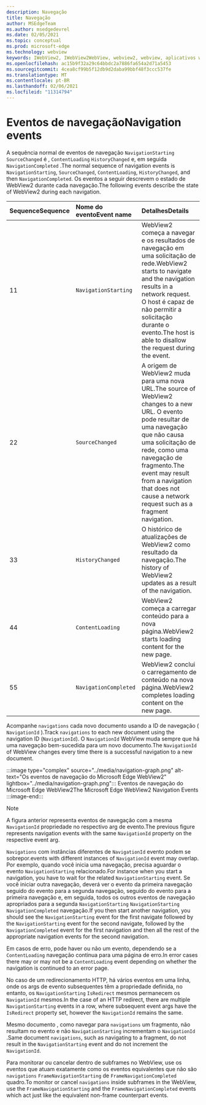 ```yaml
---
description: Navegação
title: Navegação
author: MSEdgeTeam
ms.author: msedgedevrel
ms.date: 02/05/2021
ms.topic: conceptual
ms.prod: microsoft-edge
ms.technology: webview
keywords: IWebView2, IWebView2WebView, webview2, webview, aplicativos wpf, wpf, edge, ICoreWebView2, ICoreWebView2Host, controle de navegador, html de borda
ms.openlocfilehash: ac15b9f32a29c64bbdc2a7886fa654a2d71a5453
ms.sourcegitcommit: 4cea8cf99b5f12db9d2daba99bbf48f3ccc537fe
ms.translationtype: MT
ms.contentlocale: pt-BR
ms.lasthandoff: 02/06/2021
ms.locfileid: "11314794"
---
```

# <span data-ttu-id="8ee32-104">Eventos de navegação</span><span class="sxs-lookup"><span data-stu-id="8ee32-104">Navigation events</span></span>  

<span data-ttu-id="8ee32-105">A sequência normal de eventos de navegação `NavigationStarting` `SourceChanged` é , `ContentLoading` `HistoryChanged` e, em seguida `NavigationCompleted` .</span><span class="sxs-lookup"><span data-stu-id="8ee32-105">The normal sequence of navigation events is `NavigationStarting`, `SourceChanged`, `ContentLoading`, `HistoryChanged`, and then `NavigationCompleted`.</span></span>  <span data-ttu-id="8ee32-106">Os eventos a seguir descrevem o estado de WebView2 durante cada navegação.</span><span class="sxs-lookup"><span data-stu-id="8ee32-106">The following events describe the state of WebView2 during each navigation.</span></span>  

| <span data-ttu-id="8ee32-107">Sequence</span><span class="sxs-lookup"><span data-stu-id="8ee32-107">Sequence</span></span> | <span data-ttu-id="8ee32-108">Nome do evento</span><span class="sxs-lookup"><span data-stu-id="8ee32-108">Event name</span></span> | <span data-ttu-id="8ee32-109">Detalhes</span><span class="sxs-lookup"><span data-stu-id="8ee32-109">Details</span></span> |  
|:--- |:--- |:--- |  
| <span data-ttu-id="8ee32-110">1</span><span class="sxs-lookup"><span data-stu-id="8ee32-110">1</span></span> | `NavigationStarting`  |  <span data-ttu-id="8ee32-111">WebView2 começa a navegar e os resultados de navegação em uma solicitação de rede.</span><span class="sxs-lookup"><span data-stu-id="8ee32-111">WebView2 starts to navigate and the navigation results in a network request.</span></span>  <span data-ttu-id="8ee32-112">O host é capaz de não permitir a solicitação durante o evento.</span><span class="sxs-lookup"><span data-stu-id="8ee32-112">The host is able to disallow the request during the event.</span></span>  |  
| <span data-ttu-id="8ee32-113">2</span><span class="sxs-lookup"><span data-stu-id="8ee32-113">2</span></span> | `SourceChanged`  |  <span data-ttu-id="8ee32-114">A origem de WebView2 muda para uma nova URL.</span><span class="sxs-lookup"><span data-stu-id="8ee32-114">The source of WebView2 changes to a new URL.</span></span>  <span data-ttu-id="8ee32-115">O evento pode resultar de uma navegação que não causa uma solicitação de rede, como uma navegação de fragmento.</span><span class="sxs-lookup"><span data-stu-id="8ee32-115">The event may result from a navigation that does not cause a network request such as a fragment navigation.</span></span>  |  
| <span data-ttu-id="8ee32-116">3</span><span class="sxs-lookup"><span data-stu-id="8ee32-116">3</span></span> | `HistoryChanged`  |  <span data-ttu-id="8ee32-117">O histórico de atualizações de WebView2 como resultado da navegação.</span><span class="sxs-lookup"><span data-stu-id="8ee32-117">The history of WebView2 updates as a result of the navigation.</span></span>  |  
| <span data-ttu-id="8ee32-118">4</span><span class="sxs-lookup"><span data-stu-id="8ee32-118">4</span></span> | `ContentLoading`  |  <span data-ttu-id="8ee32-119">WebView2 começa a carregar conteúdo para a nova página.</span><span class="sxs-lookup"><span data-stu-id="8ee32-119">WebView2 starts loading content for the new page.</span></span>  |  
| <span data-ttu-id="8ee32-120">5</span><span class="sxs-lookup"><span data-stu-id="8ee32-120">5</span></span> | `NavigationCompleted`  |  <span data-ttu-id="8ee32-121">WebView2 conclui o carregamento de conteúdo na nova página.</span><span class="sxs-lookup"><span data-stu-id="8ee32-121">WebView2 completes loading content on the new page.</span></span>  |  

<span data-ttu-id="8ee32-122">Acompanhe `navigations` cada novo documento usando a ID de navegação \( `NavigationId` \).</span><span class="sxs-lookup"><span data-stu-id="8ee32-122">Track `navigations` to each new document using the navigation ID \(`NavigationId`\).</span></span>  <span data-ttu-id="8ee32-123">O `NavigationId` WebView muda sempre que há uma navegação bem-sucedida para um novo documento.</span><span class="sxs-lookup"><span data-stu-id="8ee32-123">The `NavigationId` of WebView changes every time there is a successful navigation to a new document.</span></span>

:::image type="complex" source="../media/navigation-graph.png" alt-text="Os eventos de navegação do Microsoft Edge WebView2" lightbox="../media/navigation-graph.png":::
   <span data-ttu-id="8ee32-125">Eventos de navegação do Microsoft Edge WebView2</span><span class="sxs-lookup"><span data-stu-id="8ee32-125">The Microsoft Edge WebView2 Navigation Events</span></span>  
:::image-end:::  

> [!NOTE]
> <span data-ttu-id="8ee32-126">A figura anterior representa eventos de navegação com a mesma `NavigationId` propriedade no respectivo arg de evento.</span><span class="sxs-lookup"><span data-stu-id="8ee32-126">The previous figure represents navigation events with the same `NavigationId` property on the respective event arg.</span></span>  

 `Navigations` <span data-ttu-id="8ee32-127">com instâncias diferentes de `NavigationId` evento podem se sobrepor.</span><span class="sxs-lookup"><span data-stu-id="8ee32-127">events with different instances of `NavigationId` event may overlap.</span></span>  <span data-ttu-id="8ee32-128">Por exemplo, quando você inicia uma navegação, precisa aguardar o evento `NavigationStarting` relacionado.</span><span class="sxs-lookup"><span data-stu-id="8ee32-128">For instance when you start a navigation, you have to wait for the related `NavigationStarting` event.</span></span>  <span data-ttu-id="8ee32-129">Se você iniciar outra navegação, deverá ver o evento da primeira navegação seguido do evento para a segunda navegação, seguido do evento para a primeira navegação e, em seguida, todos os outros eventos de navegação apropriados para a segunda `NavigationStarting` `NavigationStarting` `NavigationCompleted` navegação.</span><span class="sxs-lookup"><span data-stu-id="8ee32-129">If you then start another navigation, you should see the `NavigationStarting` event for the first navigate followed by the `NavigationStarting` event for the second navigate, followed by the `NavigationCompleted` event for the first navigation and then all the rest of the appropriate navigation events for the second navigation.</span></span>  
 
 <span data-ttu-id="8ee32-130">Em casos de erro, pode haver ou não um evento, dependendo se a `ContentLoading` navegação continua para uma página de erro.</span><span class="sxs-lookup"><span data-stu-id="8ee32-130">In error cases there may or may not be a `ContentLoading` event depending on whether the navigation is continued to an error page.</span></span>  
 
 <span data-ttu-id="8ee32-131">No caso de um redirecionamento HTTP, há vários eventos em uma linha, onde os args de evento subsequentes têm a propriedade definida, no entanto, os `NavigationStarting` `IsRedirect` mesmos permanecem os `NavigationId` mesmos.</span><span class="sxs-lookup"><span data-stu-id="8ee32-131">In the case of an HTTP redirect, there are multiple `NavigationStarting` events in a row, where subsequent event args have the `IsRedirect` property set, however the `NavigationId` remains the same.</span></span>  
 
 <span data-ttu-id="8ee32-132">Mesmo documento , como navegar para `navigations` um fragmento, não resultam no evento e não `NavigationStarting` incrementam o `NavigationId` .</span><span class="sxs-lookup"><span data-stu-id="8ee32-132">Same document `navigations`, such as navigating to a fragment, do not result in the `NavigationStarting` event and do not increment the `NavigationId`.</span></span>  

<span data-ttu-id="8ee32-133">Para monitorar ou cancelar dentro de subframes no WebView, use os eventos que atuam exatamente como os eventos equivalentes que não são `navigations` `FrameNavigationStarting` de `FrameNavigationCompleted` quadro.</span><span class="sxs-lookup"><span data-stu-id="8ee32-133">To monitor or cancel `navigations` inside subframes in the WebView, use the `FrameNavigationStarting` and the `FrameNavigationCompleted` events which act just like the equivalent non-frame counterpart events.</span></span>  

<!-- links -->  
